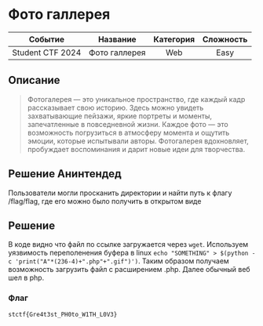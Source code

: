 # Фото галлерея

|   Cобытие   | Название | Категория | Сложность |
| :---------: | :------: | :-------: | :-------: |
| Student CTF 2024 |  Фото галлерея  |  Web  |  Easy  |

## Описание

>Фотогалерея — это уникальное пространство, где каждый кадр рассказывает свою историю. Здесь можно увидеть захватывающие пейзажи, яркие портреты и моменты, запечатленные в повседневной жизни. Каждое фото — это возможность погрузиться в атмосферу момента и ощутить эмоции, которые испытывали авторы. Фотогалерея вдохновляет, пробуждает воспоминания и дарит новые идеи для творчества.

## Решение Анинтендед

Пользователи могли просканить директории и найти путь к флагу /flag/flag, где его можно было получить в открытом виде

## Решение 

В коде видно что файл по ссылке загружается через `wget`. Используем уязвимость переполенения буфера в linux `echo "SOMETHING" > $(python -c 'print("A"*(236-4)+".php"+".gif")')`. Таким образом получаем возможность загрузить файл с расширением .php. Далее обычный веб шел в php.

### Флаг

```
stctf{Gre4t3st_PH0to_W1TH_L0V3}
```
